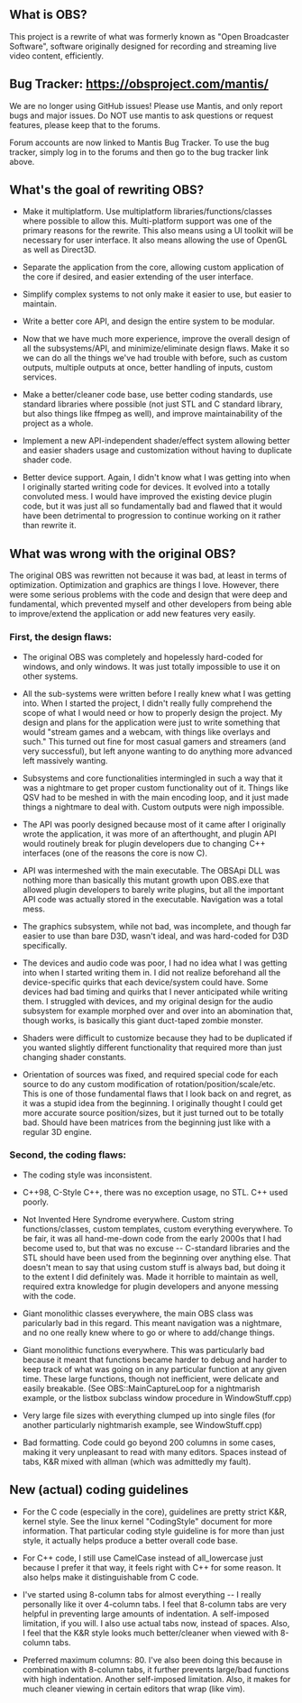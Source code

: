 
## What is OBS?
This project is a rewrite of what was formerly known as "Open Broadcaster Software", software originally designed for recording and streaming live video content, efficiently.

## Bug Tracker: https://obsproject.com/mantis/
We are no longer using GitHub issues!  Please use Mantis, and only report bugs and major issues.  Do NOT use mantis to ask questions or request features, please keep that to the forums.

Forum accounts are now linked to Mantis Bug Tracker.  To use the bug tracker, simply log in to the forums and then go to the bug tracker link above.

## What's the goal of rewriting OBS?

- Make it multiplatform.  Use multiplatform libraries/functions/classes where possible to allow this.  Multi-platform support was one of the primary reasons for the rewrite.  This also means using a UI toolkit will be necessary for user interface.  It also means allowing the use of OpenGL as well as Direct3D.

- Separate the application from the core, allowing custom application of the core if desired, and easier extending of the user interface.

- Simplify complex systems to not only make it easier to use, but easier to maintain.

- Write a better core API, and design the entire system to be modular.

- Now that we have much more experience, improve the overall design of all the subsystems/API, and minimize/eliminate design flaws.  Make it so we can do all the things we've had trouble with before, such as custom outputs, multiple outputs at once, better handling of inputs, custom services.

- Make a better/cleaner code base, use better coding standards, use standard libraries where possible (not just STL and C standard library, but also things like ffmpeg as well), and improve maintainability of the project as a whole.

- Implement a new API-independent shader/effect system allowing better and easier shaders usage and customization without having to duplicate shader code.

- Better device support.  Again, I didn't know what I was getting into when I originally started writing code for devices.  It evolved into a totally convoluted mess.  I would have improved the existing device plugin code, but it was just all so fundamentally bad and flawed that it would have been detrimental to progression to continue working on it rather than rewrite it.

## What was wrong with the original OBS?

The original OBS was rewritten not because it was bad, at least in terms of optimization.  Optimization and graphics are things I love.  However, there were some serious problems with the code and design that were deep and fundamental, which prevented myself and other developers from being able to improve/extend the application or add new features very easily.

### First, the design flaws:

- The original OBS was completely and hopelessly hard-coded for windows, and only windows.  It was just totally impossible to use it on other systems.

- All the sub-systems were written before I really knew what I was getting into.  When I started the project, I didn't really fully comprehend the scope of what I would need or how to properly design the project.  My design and plans for the application were just to write something that would "stream games and a webcam, with things like overlays and such." This turned out fine for most casual gamers and streamers (and very successful), but left anyone wanting to do anything more advanced left massively wanting.

- Subsystems and core functionalities intermingled in such a way that it was a nightmare to get proper custom functionality out of it.  Things like QSV had to be meshed in with the main encoding loop, and it just made things a nightmare to deal with.  Custom outputs were nigh impossible.

- The API was poorly designed because most of it came after I originally wrote the application, it was more of an afterthought, and plugin API would routinely break for plugin developers due to changing C++ interfaces (one of the reasons the core is now C).

- API was intermeshed with the main executable.  The OBSApi DLL was nothing more than basically this mutant growth upon OBS.exe that allowed plugin developers to barely write plugins, but all the important API code was actually stored in the executable.  Navigation was a total mess.

- The graphics subsystem, while not bad, was incomplete, and though far easier to use than bare D3D, wasn't ideal, and was hard-coded for D3D specifically.

- The devices and audio code was poor, I had no idea what I was getting into when I started writing them in.  I did not realize beforehand all the device-specific quirks that each device/system could have.  Some devices had bad timing and quirks that I never anticipated while writing them. I struggled with devices, and my original design for the audio subsystem for example morphed over and over into an abomination that, though works, is basically this giant duct-taped zombie monster.

- Shaders were difficult to customize because they had to be duplicated if you wanted slightly different functionality that required more than just changing shader constants.

- Orientation of sources was fixed, and required special code for each source to do any custom modification of rotation/position/scale/etc. This is one of those fundamental flaws that I look back on and regret, as it was a stupid idea from the beginning.  I originally thought I could get more accurate source position/sizes, but it just turned out to be totally bad.  Should have been matrices from the beginning just like with a regular 3D engine.

### Second, the coding flaws:

- The coding style was inconsistent.

- C++98, C-Style C++, there was no exception usage, no STL.  C++ used poorly.

- Not Invented Here Syndrome everywhere.  Custom string functions/classes, custom templates, custom everything everywhere.  To be fair, it was all hand-me-down code from the early 2000s that I had become used to, but that was no excuse -- C-standard libraries and the STL should have been used from the beginning over anything else.  That doesn't mean to say that using custom stuff is always bad, but doing it to the extent I did definitely was.  Made it horrible to maintain as well, required extra knowledge for plugin developers and anyone messing with the code.

- Giant monolithic classes everywhere, the main OBS class was paricularly bad in this regard.  This meant navigation was a nightmare, and no one really knew where to go or where to add/change things.

- Giant monolithic functions everywhere.  This was particularly bad because it meant that functions became harder to debug and harder to keep track of what was going on in any particular function at any given time.  These large functions, though not inefficient, were delicate and easily breakable.  (See OBS::MainCaptureLoop for a nightmarish example, or the listbox subclass window procedure in WindowStuff.cpp)

- Very large file sizes with everything clumped up into single files (for another particularly nightmarish example, see WindowStuff.cpp)

- Bad formatting.  Code could go beyond 200 columns in some cases, making it very unpleasant to read with many editors. Spaces instead of tabs, K&R mixed with allman (which was admittedly my fault).

## New (actual) coding guidelines

- For the C code (especially in the core), guidelines are pretty strict K&R, kernel style.  See the linux kernel "CodingStyle" document for more information.  That particular coding style guideline is for more than just style, it actually helps produce a better overall code base.

- For C++ code, I still use CamelCase instead of all_lowercase just because I prefer it that way, it feels right with C++ for some reason.  It also helps make it distinguishable from C code.

- I've started using 8-column tabs for almost everything -- I really personally like it over 4-column tabs.  I feel that 8-column tabs are very helpful in preventing large amounts of indentation.  A self-imposed limitation, if you will.  I also use actual tabs now, instead of spaces. Also, I feel that the K&R style looks much better/cleaner when viewed with 8-column tabs.

- Preferred maximum columns: 80.  I've also been doing this because in combination with 8-column tabs, it further prevents large/bad functions with high indentation.  Another self-imposed limitation.  Also, it makes for much cleaner viewing in certain editors that wrap (like vim).
